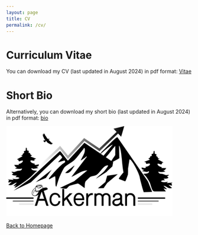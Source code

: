 ```yaml
---
layout: page
title: CV
permalink: /cv/
---
```


# Curriculum Vitae

You can download my CV (last updated in August 2024) in pdf format: [Vitae](CV_new.pdf)

# Short Bio

Alternatively, you can download my short bio (last updated in August 2024) in pdf format: [bio](Short_bio.pdf)

<img src="pictures/ack.png" width="450" />


[Back to Homepage](index.md)


